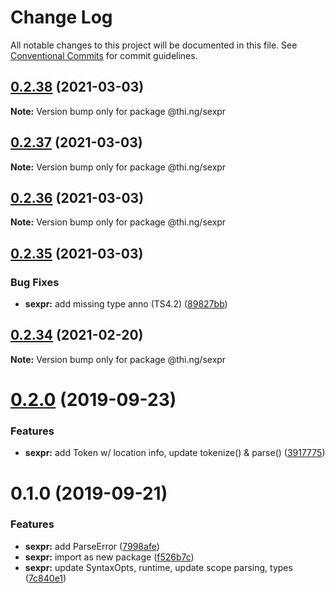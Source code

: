 # Change Log

All notable changes to this project will be documented in this file.
See [Conventional Commits](https://conventionalcommits.org) for commit guidelines.

## [0.2.38](https://github.com/thi-ng/umbrella/compare/@thi.ng/sexpr@0.2.37...@thi.ng/sexpr@0.2.38) (2021-03-03)

**Note:** Version bump only for package @thi.ng/sexpr





## [0.2.37](https://github.com/thi-ng/umbrella/compare/@thi.ng/sexpr@0.2.36...@thi.ng/sexpr@0.2.37) (2021-03-03)

**Note:** Version bump only for package @thi.ng/sexpr





## [0.2.36](https://github.com/thi-ng/umbrella/compare/@thi.ng/sexpr@0.2.35...@thi.ng/sexpr@0.2.36) (2021-03-03)

**Note:** Version bump only for package @thi.ng/sexpr





## [0.2.35](https://github.com/thi-ng/umbrella/compare/@thi.ng/sexpr@0.2.34...@thi.ng/sexpr@0.2.35) (2021-03-03)


### Bug Fixes

* **sexpr:** add missing type anno (TS4.2) ([89827bb](https://github.com/thi-ng/umbrella/commit/89827bb431a2dabf1087bcd2ac967b253152b9d7))





## [0.2.34](https://github.com/thi-ng/umbrella/compare/@thi.ng/sexpr@0.2.33...@thi.ng/sexpr@0.2.34) (2021-02-20)

**Note:** Version bump only for package @thi.ng/sexpr





# [0.2.0](https://github.com/thi-ng/umbrella/compare/@thi.ng/sexpr@0.1.0...@thi.ng/sexpr@0.2.0) (2019-09-23)

### Features

* **sexpr:** add Token w/ location info, update tokenize() & parse() ([3917775](https://github.com/thi-ng/umbrella/commit/3917775))

# 0.1.0 (2019-09-21)

### Features

* **sexpr:** add ParseError ([7998afe](https://github.com/thi-ng/umbrella/commit/7998afe))
* **sexpr:** import as new package ([f526b7c](https://github.com/thi-ng/umbrella/commit/f526b7c))
* **sexpr:** update SyntaxOpts, runtime, update scope parsing, types ([7c840e1](https://github.com/thi-ng/umbrella/commit/7c840e1))
